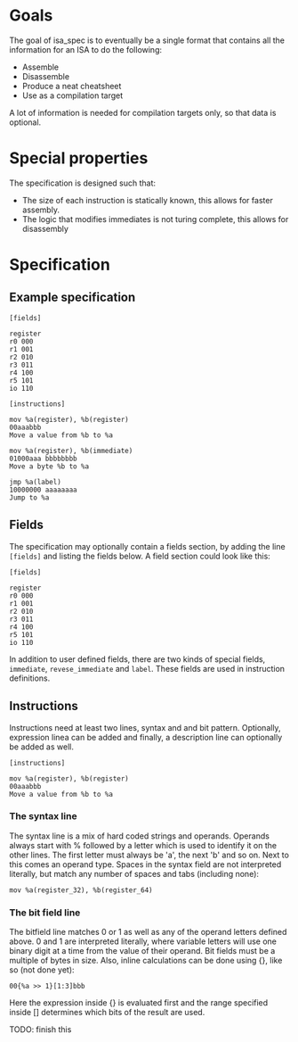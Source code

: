 # Goals
The goal of isa_spec is to eventually be a single format that contains all the information for an ISA to do the following:
* Assemble
* Disassemble
* Produce a neat cheatsheet
* Use as a compilation target

A lot of information is needed for compilation targets only, so that data is optional.

# Special properties
The specification is designed such that:
* The size of each instruction is statically known, this allows for faster assembly.
* The logic that modifies immediates is not turing complete, this allows for disassembly

# Specification

## Example specification

```
[fields]

register
r0 000
r1 001
r2 010
r3 011
r4 100
r5 101
io 110

[instructions]

mov %a(register), %b(register)
00aaabbb
Move a value from %b to %a

mov %a(register), %b(immediate)
01000aaa bbbbbbbb
Move a byte %b to %a

jmp %a(label)
10000000 aaaaaaaa
Jump to %a

```

## Fields
The specification may optionally contain a fields section, by adding the line ```[fields]``` and listing the fields below. A field section could look like this:
```
[fields] 
 
register
r0 000
r1 001
r2 010
r3 011
r4 100
r5 101
io 110
```

In addition to user defined fields, there are two kinds of special fields, ```immediate```, ```revese_immediate``` and ```label```. These fields are used in instruction definitions.

## Instructions
Instructions need at least two lines, syntax and and bit pattern. Optionally, expression linea can be added and finally, a description line can optionally be added as well.

```
[instructions]

mov %a(register), %b(register)
00aaabbb
Move a value from %b to %a
```

### The syntax line
The syntax line is a mix of hard coded strings and operands. Operands always start with % followed by a letter which is used to identify it on the other lines. The first letter must always be 'a', the next 'b' and so on. Next to this comes an operand type. Spaces in the syntax field are not interpreted literally, but match any number of spaces and tabs (including none): 
```
mov %a(register_32), %b(register_64)
```

### The bit field line
The bitfield line matches 0 or 1 as well as any of the operand letters defined above. 0 and 1 are interpreted literally, where variable letters will use one binary digit at a time from the value of their operand. Bit fields must be a multiple of bytes in size. Also, inline calculations can be done using {}, like so (not done yet):
```
00{%a >> 1}[1:3]bbb
```
Here the expression inside {} is evaluated first and the range specified inside [] determines which bits of the result are used. 


TODO: finish this



